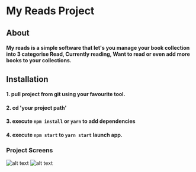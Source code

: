 # My Reads Project

## About
#### My reads is a simple software that let's you manage your book collection into 3 categorise Read, Currently reading, Want to read or even add more books to your collections.
#### 

## Installation
#### 1. **pull** project from git using your favourite tool.
#### 2. **cd** 'your project path'
#### 3. execute `npm install` or `yarn` to add dependencies
#### 4. execute `npm start` to `yarn start` launch app.

### Project Screens
![alt text](https://i.postimg.cc/0yJTr7Zg/Screenshot-257.png "Homepage")
![alt text](https://i.postimg.cc/fbc1fZ6B/Screenshot-258.png "Searchpage")